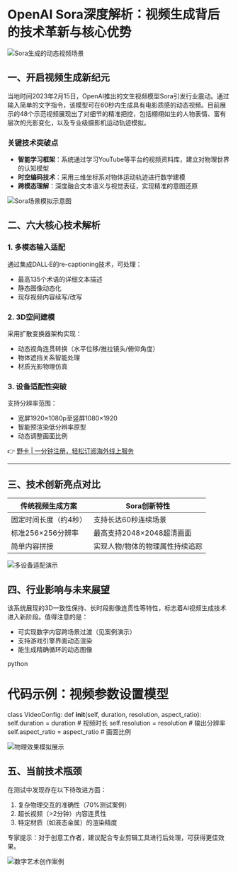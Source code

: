 # OpenAI Sora深度解析：视频生成背后的技术革新与核心优势

![Sora生成的动态视频场景](https://bbtdd.com/wp-content/uploads/img/0005580921911.webp)

## 一、开启视频生成新纪元
当地时间2023年2月15日，OpenAI推出的文生视频模型Sora引发行业震动。通过输入简单的文字指令，该模型可在60秒内生成具有电影质感的动态视频。目前展示的48个示范视频展现出了对细节的精准把控，包括栩栩如生的人物表情、富有层次的光影变化，以及专业级摄影机运动轨迹模拟。

### 关键技术突破点
- **智能学习框架**：系统通过学习YouTube等平台的视频资料库，建立对物理世界的认知模型
- **时空编码技术**：采用三维坐标系对物体运动轨迹进行数学建模
- **跨模态理解**：深度融合文本语义与视觉表征，实现精准的意图还原

![Sora场景模拟示意图](https://bbtdd.com/wp-content/uploads/img/35171475.webp)

## 二、六大核心技术解析

### 1. 多模态输入适配
通过集成DALL·E的re-captioning技术，可处理：
- 最高135个术语的详细文本描述
- 静态图像动态化
- 现存视频内容续写/改写

### 2. 3D空间建模
采用扩散变换器架构实现：
- 动态视角连贯转换（水平位移/推拉镜头/俯仰角度）
- 物体遮挡关系智能处理
- 材质光影物理仿真

### 3. 设备适配性突破
支持分辨率范围：
- 宽屏1920×1080p至竖屏1080×1920
- 智能预渲染低分辨率原型
- 动态调整画面比例

👉 [野卡 | 一分钟注册，轻松订阅海外线上服务](https://bbtdd.com/yeka)

---

## 三、技术创新亮点对比
| 传统视频生成方案                | Sora创新特性                     |
|------------------------------|---------------------------------|
| 固定时间长度（约4秒）           | 支持长达60秒连续场景             |
| 标准256×256分辨率             | 最高支持2048×2048超清画面        |
| 简单内容拼接                   | 实现人物/物体的物理属性持续追踪   |

![多设备适配演示](https://bbtdd.com/wp-content/uploads/img/35087413531.webp)

## 四、行业影响与未来展望
该系统展现的3D一致性保持、长时段影像连贯性等特性，标志着AI视频生成技术进入新阶段。值得注意的是：
- 可实现数字内容跨场景过渡（见案例演示）
- 支持游戏引擎界面动态渲染
- 能生成精确循环的动态图像

python
# 代码示例：视频参数设置模型
class VideoConfig:
    def __init__(self, duration, resolution, aspect_ratio):
        self.duration = duration  # 视频时长
        self.resolution = resolution  # 输出分辨率 
        self.aspect_ratio = aspect_ratio  # 画面比例


![物理效果模拟展示](https://bbtdd.com/wp-content/uploads/img/91542541.webp)

## 五、当前技术瓶颈
在测试中发现存在以下待改进方面：
1. 复杂物理交互的准确性（70%测试案例）
2. 超长视频（>2分钟）内容连贯性
3. 特定材质（如液态金属）的渲染精度

专家提示：对于创意工作者，建议配合专业剪辑工具进行后处理，可获得更佳效果。

![数字艺术创作案例](https://bbtdd.com/wp-content/uploads/img/8165982643.webp)
